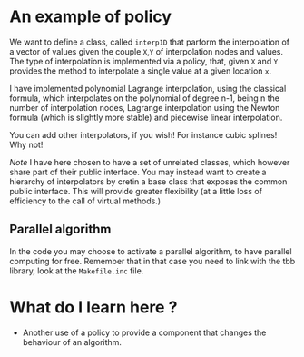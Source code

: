 # An example of policy # 

We want to define a class, called `interp1D`
that parform the interpolation of a vector of values given the couple
`X`,`Y` of interpolation nodes and values. The type of interpolation is
implemented via a policy, that, given `X` and `Y` provides the method to
interpolate a single value at a given location `x`.

I have implemented polynomial Lagrange interpolation, using the classical
formula, which interpolates on the polynomial of degree n-1, being n
the number of interpolation nodes, Lagrange interpolation using the
Newton formula (which is slightly more stable) and piecewise linear
interpolation.

You can add other interpolators, if you wish! For instance cubic splines! Why not!

*Note* I have here chosen to have a set of unrelated classes, which however share part of their public interface.
You may instead want to create a hierarchy of interpolators by cretin a base class that exposes the common public interface. 
This will provide greater flexibility (at a little loss of efficiency to  the call of virtual methods.)

## Parallel algorithm ##
In the code you may choose to activate a parallel algorithm, to have parallel computing for free. Remember that in that case you need to link with the tbb library, look at the `Makefile.inc` file. 


# What do I learn here ? #
- Another use of a policy to provide a component that changes the behaviour of an algorithm.

